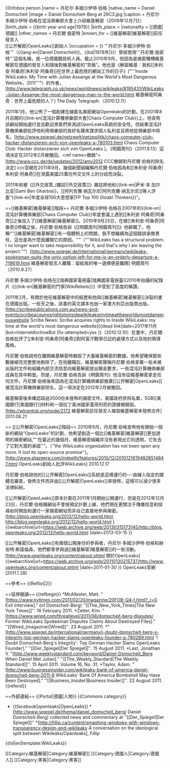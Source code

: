 {{Infobox person
|name        = 丹尼尔·多姆沙伊特·伯格
|native_name = Daniel Domscheit
|image       = Daniel Domscheit-Berg at 26C3.jpg
|caption     = 丹尼尔·多姆沙伊特·伯格在混沌俱樂部大會上介紹維基解密（2009年12月7日）
|birth_date  = {{birth year and age|1978}}
|birth_place =
|nationality = [[德國|德國]]
|other_names = 丹尼爾 施密特
|known_for   = [[維基解密|維基解密]]前任發言人<br />[[公开解密|OpenLeaks]]創始人
|occupation  =
}}
'''丹尼尔·多姆沙伊特·伯格'''（{{lang-en|Daniel Domscheit}}，{{bd|1978年|}}）曾經使用'''丹尼爾·施密特'''這個名稱，是一位德國籍技術人員。截止2010年9月，他因為是揭密機構維基解密在德國的發言人和隨後對維基解密的“背叛”。他也是《解密維基：我和[[朱利安·阿桑奇|朱利安·阿桑奇]]在世界上最危險的網站工作的日子》("'''Inside WikiLeaks: My Time with Julian Assange at the World's Most Dangerous Website，2011'''"）的作者。<ref>[http://www.telegraph.co.uk/news/worldnews/wikileaks/8195431/WikiLeaks-Julian-Assange-the-most-dangerous-man-in-the-world.html 維基解密阿桑奇：世界上最危險的人？] The Daily Telegraph.（2010.12.11）</ref>

2011年1月，他公佈了一個創建在線匿名揭密網站Openleaks的計劃。在2001年8月召開的{{link-en|混沌計算機俱樂部大會|Chaos Computer Club}}上，他宣佈該網站開始運行並且歡迎黑客們來測試OpenLeaks系統的安全性。但結果混沌計算機俱樂部批評他利用俱樂部的良好名聲來謀求個人私利並且將他從俱樂部中除名。<ref name="撤職">[http://www.spiegel.de/netzwelt/netzpolitik/chaos-computer-club-hacker-distanzieren-sich-von-openleaks-a-780103.html Chaos Computer Club: Hacker distanzieren sich von OpenLeaks ]，《明鏡周刊》（2011.8.13）</ref>這項決定在2012年2月被撤回。<ref name=撤銷">[http://www.ccc.de/de/updates/2012/amv2012 CCC撤銷對丹尼爾·伯格的除名決定] ccc官網</ref>在2011年9月，幾個新聞組織稱丹尼爾·伯格因為和[[朱利安·阿桑奇|朱利安·阿桑奇]]在泄露美國25萬份外交文件上的分歧而決裂。

2011年和被《[[外交政策_(雜誌)|外交政策]]》雜誌將他和{{link-en|萨米·本·加尔比亚|Sami Ben Gharbia}}，[[阿列克賽·纳瓦尔尼|阿列克賽·纳瓦尔尼]]等人評委“{{link-en|年度全球100大思想家|FP Top 100 Gloabl Thinkers}}”。

==[[維基解密|維基解密]]階段==
丹尼爾·多姆沙伊特·伯格在2007年的{{link-en|混沌計算機俱樂部|Chaos Computer Club}}年度會議上遇到[[朱利安·阿桑奇|阿桑奇]]之後加入了[[維基解密|維基解密]]。2010年9月25日，在被[[朱利安·阿桑奇|阿桑奇]]停職之後，丹尼爾·伯格告訴《[[明鏡周刊|明鏡周刊]]》他辭職了，他稱“''[[維基解密|維基解密]]有一個體制上的問題，我不想繼續為這個錯誤承擔責任，這也是為什麼我離開它的原因。''”（“''WikiLeaks has a structural problem. I no longer want to take responsibility for it, and that's why I am leaving the project.''”）<ref>[http://www.spiegel.de/international/germany/wikileaks-spokesman-quits-the-only-option-left-for-me-is-an-orderly-departure-a-719619.html 維基解密發言人離職：留給我的唯一選擇便是離開] 明鏡周刊（2010.9.27）</ref>

丹尼爾·多姆沙伊特·伯格在[[瑞典國家電視臺|瑞典國家電視臺]]2010年拍攝的紀錄片《{{link-en|維基解密的鬥爭|WikiRebels}}》中受到了高度的稱讚。

2011年2月，有關於他在維基解密中的經歷和他與[[維基解密|維基解密]]決裂的書在德國出版。一些天之後，該書的英文譯本也由一家澳大利亞出版商出版。<ref>[http://scribepublications.com.au/news-and-events/scribeacquiresrightstoinsidewikileaksmytimeattheworldsmostdangerouswebsite Scribe News: Scribe acquires rights to Inside WikiLeaks: my time at the world's most dangerous website]{{dead link|date=2017年11月 |bot=InternetArchiveBot |fix-attempted=yes }}（2010.12.10）</ref>在書中，丹尼爾·伯格批評了[[朱利安·阿桑奇|阿桑奇]]對阿富汗戰爭日記的處理方式以及他的領導風格。

丹尼爾·伯格說他在離開維基解密時銷毀了大量維基解密的數據。他希望確保那些數據被完完整整地刪除了。在他離職后，維基解密聲稱丹尼爾·伯格拿著一些未被出版的文件和組織內部交流信息向維基解密提出贖金要求，一些混沌計算機俱樂部成員在其中斡旋。但是，丹尼爾·伯格告訴《明鏡周刊》他沒有從維基解密拿走任何文件。丹尼爾·伯格後來因為在混沌計算機俱樂部推廣[[公开解密|OpenLeaks]]被混沌計算機俱樂部除名，<ref name="撤職"/>這一項決定在2012年2月被撤回。

維基解密後來確認超過3500份未發佈的揭密文件，美國政府禁飛名單，5GB[[美國銀行|美國銀行]]材料和一個拉丁美洲國家濫用刑罰的證據被銷毀。<ref>[http://wlcentral.org/node/2172  維基解密前任發言人摧毀維基解密未發佈文件] 2011.08.21</ref>

== [[公开解密|OpenLeaks]]階段==
2010年9月，丹尼爾·伯格宣佈他有開始一個新的網站“OpenLeaks”的計劃，他希望創造一個比[[維基解密|維基解密]]更加透明的揭密網站,“''在最近的幾個月，維基解密組織并沒有表現出它的透明，它失去了它對大眾的承諾''”。（''the WikiLeaks organization has not been open any more. It lost its open-source promise'')。<ref>[http://www.aljazeera.com/indepth/features/2010/12/20101216194828514847.html OpenLeaks創始人批評WikiLeaks] 2010.12.17</ref>

丹尼爾·伯格說他的[[公开解密|OpenLeaks]]系統是這樣運行的---由線人指定的媒體去審查，發佈文件而非由[[公开解密|OpenLeaks]]來發佈，這樣可以減少很多法律糾紛。

[[公开解密|OpenLeaks]]原本計劃在2011年1月開始公開運行，但是在2012年12月23日，丹尼爾·伯格稱網站不會按預定計劃上線，他們現在更關注于傳播信息和探尋如何開設和運行一家揭密網站而非自己直接地參與揭密。<ref>[http://blog.openleaks.org/2012/12/hello-world.html  http://blog.openleaks.org/2012/12/hello-world.html ] {{webarchive|url=https://web.archive.org/web/20130315173145/http://blog.openleaks.org/2012/12/hello-world.html |date=2013-03-15 }}</ref>

[[公开解密|OpenLeaks]]有兩個公開身份的參與者，丹尼尔·多姆沙伊特·伯格和赫伯特·斯諾倫森，他們都曾參與過[[維基解密|維基解密]]的一些活動。<ref>[http://www.openleaks.org/content/about.shtml 關於OpenLeaks] {{webarchive|url=https://web.archive.org/web/20110130215737/http://www.openleaks.org/content/about.shtml |date=2011-01-30 }} OpenLeaks官網 (2011.1.28)</ref>

==參考==
{{Reflist|2}}

==延伸閱讀==
{{refbegin}}
*McAllester, Matt. "[https://www.nytimes.com/2011/02/20/magazine/20FOB-Q4-t.html?_r=0 Exit Interview]." (of Domscheit-Berg) ''[[The_New_York_Times|The New York Times]]''. 18 February 2011.<!--URL says February 20, 2011 but the article date says 18-->
*Zetter, Kim. "[https://www.wired.com/threatlevel/2011/08/domscheit-berg-disputes/ Former WikiLeaks Spokesman Disputes Claims About Destroyed Files]." ''[[Wired_(magazine)|Wired]]''. 23 August 2011.
*"[http://www.spiegel.de/international/germany/i-doubt-domscheit-berg-s-integrity-top-german-hacker-slams-openleaks-founder-a-780289.html  'I Doubt Domscheit-Berg's Integrity': Top German Hacker Slams OpenLeaks Founder]." ''[[Der_Spiegel|Der Spiegel]]''. 15 August 2011.
*Last, Jonathan V. "[http://www.weeklystandard.com/keyword/Daniel-Domscheit_Berg When Daniel Met Julian]." ''[[The_Weekly_Standard|The Weekly Standard]]''. 15 April 2011. Volume 16, No. 31.
*Taylor, Adam. "[http://www.businessinsider.com/wikileaks-bank-of-america-daniel-domscheit-berg-2011-8 WikiLeaks' Bank Of America Bombshell May Have Been Destroyed]." ''[[Business_Insider|Business Insider]]''. 22 August 2011.
{{refend}}

==外部連結==
{{Portal|德國|人物}}
{{Commons category}}
* {{facebook|openleaks|OpenLeaks}}
*[http://www.spiegel.de/thema/daniel_domscheit_berg/ Daniel Domscheit-Berg] collected news and commentary at ''[[Der_Spiegel|Der Spiegel]]''
*[http://fillip.ca/content/smashing-windows-with-windows-transparency-design-and-wikileaks A conversation on the ideological split between Wikileaks/Openleaks], Fillip

{{tsl|en|template:WikiLeaks}}

[[Category:維基解密|Category:維基解密]]
[[Category:德國人|Category:德國人]]
[[Category:黑客|Category:黑客]]